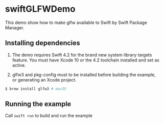 # swiftGLFWDemo

This demo show how to make glfw available to Swift by Swift Package Manager.

## Installing dependencies

1. The demo requires Swift 4.2 for the brand new system library targets feature. You must have Xcode 10 or the 4.2 toolchain installed and set as active.

2. glfw3 and pkg-config must to be installed before building the example, or generating an Xcode project.

```bash
$ brew install glfw3 # macOS
```

## Running the example

Call `swift run` to build and run the example

